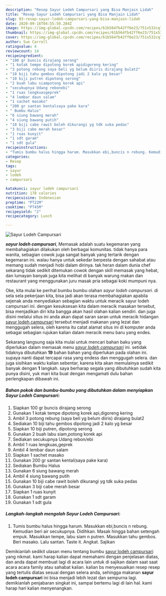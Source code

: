```yaml
---
description: "Resep Sayur Lodeh Campursari yang Bisa Manjain Lidah"
title: "Resep Sayur Lodeh Campursari yang Bisa Manjain Lidah"
slug: 93-resep-sayur-lodeh-campursari-yang-bisa-manjain-lidah
date: 2020-09-16T04:55:59.284Z
image: https://img-global.cpcdn.com/recipes/61b564fb42ff6e23/751x532cq70/sayur-lodeh-campursari-foto-resep-utama.jpg
thumbnail: https://img-global.cpcdn.com/recipes/61b564fb42ff6e23/751x532cq70/sayur-lodeh-campursari-foto-resep-utama.jpg
cover: https://img-global.cpcdn.com/recipes/61b564fb42ff6e23/751x532cq70/sayur-lodeh-campursari-foto-resep-utama.jpg
author: Sue Carroll
ratingvalue: 4
reviewcount: 14
recipeingredient:
- "100 gr buncis dirajang serong"
- "1 kotak tempe dipotong korek apidigoreng kering"
- "3 potong rebung saya beli yg belum diiris dirajang bulat2"
- "10 biji tahu gembos dipotong jadi 2 kalo yg besar"
- "10 biji putren dipotong serong"
- "2 buah labu siampotong korek api"
- "secukupnya Udang rebonebi"
- "1 ruas lengkuasgeprek"
- "4 lembar daun salam"
- "1 sachet masako"
- "200 gr santan kentalsaya pake kara"
- " Bumbu Halus"
- "6 siung bawang merah"
- "4 siung bawang putih"
- "10 biji cabe rawit boleh dikurangi yg tdk suka pedas"
- "3 biji cabe merah besar"
- "1 ruas kunyit"
- "1 sdt garam"
- "1 sdt gula"
recipeinstructions:
- "Tumis bumbu halus hingga harum. Masukkan ebi,buncis n rebung. Kemudian beri air secukupnya. Didihkan. Masak hingga bahan setengah empuk. Masukkan tempe, labu siam n putren. Masukkan tahu gembos. Beri masako. Lalu santan. Taste it. Angkat. Sajikan"
categories:
- Resep
tags:
- sayur
- lodeh
- campursari

katakunci: sayur lodeh campursari 
nutrition: 178 calories
recipecuisine: Indonesian
preptime: "PT22M"
cooktime: "PT45M"
recipeyield: "2"
recipecategory: Lunch

---
```



![Sayur Lodeh Campursari](https://img-global.cpcdn.com/recipes/61b564fb42ff6e23/751x532cq70/sayur-lodeh-campursari-foto-resep-utama.jpg)

<b><i>sayur lodeh campursari</i></b>, Memasak adalah suatu kegemaran yang membahagiakan dilakukan oleh berbagai komunitas. tidak hanya para wanita, sebagian cowok juga sangat banyak yang tertarik dengan kegemaran ini. walau hanya untuk sekedar berpesta dengan sahabat atau memang sudah menjadi hobi dalam dirinya. tak heran dalam dunia chef sekarang tidak sedikit ditemukan cowok dengan skill memasak yang hebat, dan lumayan banyak juga kita melihat di banyak warung makan dan restaurant yang menggunakan juru masak pria sebagai koki mumpuni nya.



Oke, kita mulai ke perihal bumbu bumbu olahan <i>sayur lodeh campursari</i>. di sela sela pekerjaan kita, bisa jadi akan terasa membahagiakan apabila sejenak anda menyediakan sebagian waktu untuk meracik sayur lodeh campursari ini. dengan kesuksesan kita dalam meracik masakan tersebut, bisa menjadikan diri kita bangga akan hasil olahan kalian sendiri. dan juga disini melalui situs ini anda akan dapat saran saran untuk meracik hidangan <u>sayur lodeh campursari</u> tersebut menjadi makanan yang lezat dan menggugah selera, oleh karena itu catat alamat situs ini di komputer anda sebagai sebagian rujukan kalian dalam meracik menu baru yang endes.


Sekarang langsung saja kita mulai untuk mencari bahan baku yang diperlukan dalam memasak menu <u><i>sayur lodeh campursari</i></u> ini. setidak tidaknya dibutuhkan <b>19</b> bahan bahan yang diperlukan pada olahan ini. supaya nanti dapat tercapai rasa yang endess dan menggugah selera. dan juga sisihkan waktu kalian sebentar, karena kita akan memulainya sedikit banyak dengan <b>1</b> langkah. saya berharap segala yang dibutuhkan sudah kita punya disini, yuk mari kita buat dengan mengamati dulu bahan perlengkapan dibawah ini.

<!--inarticleads1-->

##### Bahan pokok dan bumbu-bumbu yang dibutuhkan dalam menyiapkan Sayur Lodeh Campursari:

1. Siapkan 100 gr buncis dirajang serong
1. Gunakan 1 kotak tempe dipotong korek api,digoreng kering
1. Ambil 3 potong rebung (saya beli yg belum diiris) dirajang bulat2
1. Sediakan 10 biji tahu gembos dipotong jadi 2 kalo yg besar
1. Siapkan 10 biji putren, dipotong serong
1. Gunakan 2 buah labu siam,potong korek api
1. Sediakan secukupnya Udang rebon/ebi
1. Ambil 1 ruas lengkuas,geprek
1. Ambil 4 lembar daun salam
1. Siapkan 1 sachet masako
1. Gunakan 200 gr santan kental(saya pake kara)
1. Sediakan  Bumbu Halus
1. Gunakan 6 siung bawang merah
1. Ambil 4 siung bawang putih
1. Gunakan 10 biji cabe rawit boleh dikurangi yg tdk suka pedas
1. Gunakan 3 biji cabe merah besar
1. Siapkan 1 ruas kunyit
1. Gunakan 1 sdt garam
1. Gunakan 1 sdt gula




<!--inarticleads2-->

##### Langkah-langkah mengolah Sayur Lodeh Campursari:

1. Tumis bumbu halus hingga harum. Masukkan ebi,buncis n rebung. Kemudian beri air secukupnya. Didihkan. Masak hingga bahan setengah empuk. Masukkan tempe, labu siam n putren. Masukkan tahu gembos. Beri masako. Lalu santan. Taste it. Angkat. Sajikan




Demikianlah sedikit ulasan menu tentang bumbu <u>sayur lodeh campursari</u> yang nikmat. kami harap kalian dapat memahami dengan penjelasan diatas, dan anda dapat membuat lagi di acara lain untuk di sajikan dalam saat saat acara acara family atau sahabat kalian. kalian bs menyesuaikan resep resep yang tertulis diatas sesuai dengan selera anda, sehingga makanan <b>sayur lodeh campursari</b> ini bisa menjadi lebih lezat dan sempurna lagi. demikianlah penjabaran singkat ini, sampai bertemu lagi di lain hal. kami harap hari kalian menyenangkan.
